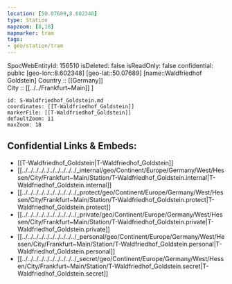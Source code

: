 ```yaml
---
location: [50.07689,8.602348] 
type: Station 
mapzoom: [8,18] 
mapmarker: tram 
tags:
- geo/station/tram
---
```

SpocWebEntityId: 156510
isDeleted: false
isReadOnly: false
confidential: public
[geo-lon::8.602348] 
[geo-lat::50.07689] 
[name::Waldfriedhof Goldstein] 
Country :: [[Germany]]  
City :: [[../../Frankfurt~Main]] ] 


```leaflet
id: S-Waldfriedhof_Goldstein.md
coordinates: [[T-Waldfriedhof_Goldstein]] 
markerFile: [[T-Waldfriedhof_Goldstein]] 
defaultZoom: 11 
maxZoom: 18
```


## Confidential Links & Embeds: 
- [[T-Waldfriedhof_Goldstein|T-Waldfriedhof_Goldstein]] 
- [[../../../../../../../../../../_internal/geo/Continent/Europe/Germany/West/Hessen/City/Frankfurt~Main/Station/T-Waldfriedhof_Goldstein.internal|T-Waldfriedhof_Goldstein.internal]] 
- [[../../../../../../../../../../_protect/geo/Continent/Europe/Germany/West/Hessen/City/Frankfurt~Main/Station/T-Waldfriedhof_Goldstein.protect|T-Waldfriedhof_Goldstein.protect]] 
- [[../../../../../../../../../../_private/geo/Continent/Europe/Germany/West/Hessen/City/Frankfurt~Main/Station/T-Waldfriedhof_Goldstein.private|T-Waldfriedhof_Goldstein.private]] 
- [[../../../../../../../../../../_personal/geo/Continent/Europe/Germany/West/Hessen/City/Frankfurt~Main/Station/T-Waldfriedhof_Goldstein.personal|T-Waldfriedhof_Goldstein.personal]] 
- [[../../../../../../../../../../_secret/geo/Continent/Europe/Germany/West/Hessen/City/Frankfurt~Main/Station/T-Waldfriedhof_Goldstein.secret|T-Waldfriedhof_Goldstein.secret]] 

